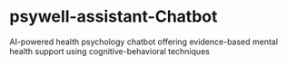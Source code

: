 # psywell-assistant-Chatbot
AI-powered health psychology chatbot offering evidence-based mental health support using cognitive-behavioral techniques
